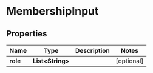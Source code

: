 
# MembershipInput

## Properties
Name | Type | Description | Notes
------------ | ------------- | ------------- | -------------
**role** | **List&lt;String&gt;** |  |  [optional]



